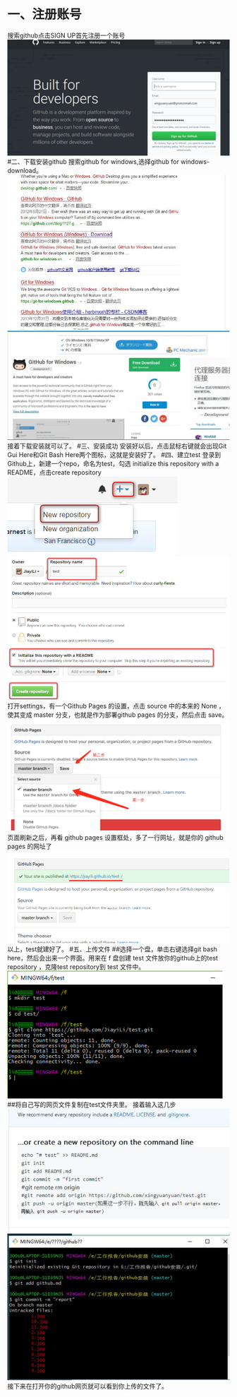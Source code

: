 # 一、注册账号
搜索github点击SIGN UP首先注册一个账号
![](1.jpg)
#二、下载安装github
搜索github for windows,选择github for windows-download。
![](2.jpg)
![](3.jpg)
接着下载安装就可以了。
#三、安装成功
安装好以后，点击鼠标右键就会出现Git Gui Here和Git Bash Here两个图标，这就是安装好了。
#四、建立test
登录到Github上，新建一个repo，命名为test，勾选 initialize this repository with a README，点击create repository
![](4.jpg)
![](5.jpg)
打开settings，有一个Github Pages 的设置，点击 source 中的本来的 None ，使其变成 master 分支，也就是作为部署github 
pages 的分支，然后点击 save。
![](6.jpg)
页面刷新之后，再看 github pages 设置框处，多了一行网址，就是你的 github pages 的网址了
![](7.jpg)
以上，test就建好了。
#五、上传文件
##选择一个盘，单击右键选择git bash here，然后会出来一个界面。用来在 f 盘创建 test 文件放你的github上的test repository
，克隆test repository到 test 文件中。
![](8.jpg)
##将自己写的网页文件复制在test文件夹里。
接着输入这几步
![](10.jpg)
![](11.jpg)
接下来在打开你的github网页就可以看到你上传的文件了。
